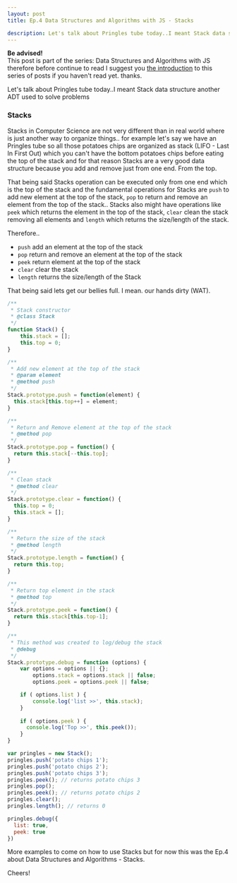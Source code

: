 ```yaml
---
layout: post
title: Ep.4 Data Structures and Algorithms with JS - Stacks

description: Let's talk about Pringles tube today..I meant Stack data structure another ADT used to solve problems
---
```


<div class="intro-series">
    <strong>Be advised!</strong> <br> 
    This post is part of the series: Data Structures and Algorithms with JS therefore before continue to read I suggest you <a href="/articles/2014-08-06-javascript-data-structure-algorithms-series-ep1/" title="Data Structures and Algorithms Ep.1">the introduction</a> to this series of posts if you haven't read yet. thanks.
</div>

Let's talk about Pringles tube today..I meant Stack data structure another ADT used to solve problems

### Stacks

Stacks in Computer Science are not very different than in real world where is just another way to organize things.. for example let's say we have an Pringles tube so all those potatoes chips are organized as stack (LIFO - Last In First Out) which you can't have the bottom potatoes chips before eating the top of the stack and for that reason Stacks are a very good data structure because you add and remove just from one end. From the top.

That being said Stacks operation can be executed only from one end which is the top of the stack and the fundamental operations for Stacks are `push` to add new element at the top of the stack, `pop` to return and remove an element from the top of the stack.. Stacks also might have operations like `peek` which returns the element in the top of the stack, `clear` clean the stack removing all elements and `length` which returns the size/length of the stack.

Therefore..

- `push` add an element at the top of the stack
- `pop` return and remove an element at the top of the stack
- `peek` return element at the top of the stack
- `clear` clear the stack
- `length` returns the size/length of the Stack


That being said lets get our bellies full. I mean. our hands dirty (WAT).

```javascript
/**
 * Stack constructor
 * @class Stack
 */
function Stack() {
    this.stack = [];
    this.top = 0;
}

/**
 * Add new element at the top of the stack
 * @param element
 * @method push
 */
Stack.prototype.push = function(element) {
  this.stack[this.top++] = element;
}

/**
 * Return and Remove element at the top of the stack
 * @method pop
 */
Stack.prototype.pop = function() {
  return this.stack[--this.top];
}

/**
 * Clean stack
 * @method clear
 */
Stack.prototype.clear = function() {
  this.top = 0;
  this.stack = [];
}

/**
 * Return the size of the stack
 * @method length
 */
Stack.prototype.length = function() {
  return this.top;
}

/**
 * Return top element in the stack
 * @method top
 */
Stack.prototype.peek = function() {
  return this.stack[this.top-1];
}

/**
 * This method was created to log/debug the stack
 * @debug
 */
Stack.prototype.debug = function (options) {
    var options = options || {};
        options.stack = options.stack || false;
        options.peek = options.peek || false;

    if ( options.list ) {
        console.log('list >>', this.stack);
    }
  
    if ( options.peek ) {
      console.log('Top >>', this.peek());
    }
}

var pringles = new Stack();
pringles.push('potato chips 1');
pringles.push('potato chips 2');
pringles.push('potato chips 3');
pringles.peek(); // returns potato chips 3
pringles.pop();
pringles.peek(); // returns potato chips 2
pringles.clear();
pringles.length(); // returns 0

pringles.debug({
  list: true,
  peek: true
})
```

More examples to come on how to use Stacks but for now this was the Ep.4 about Data Structures and Algorithms - Stacks.

Cheers!
